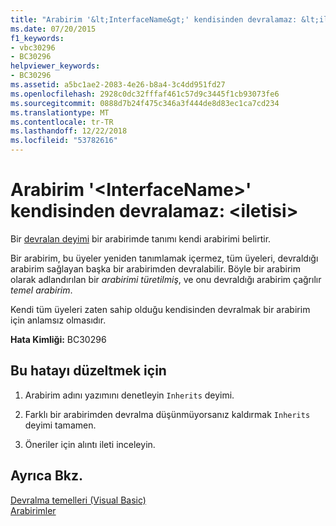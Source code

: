 ```yaml
---
title: "Arabirim '&lt;InterfaceName&gt;' kendisinden devralamaz: &lt;iletisi&gt;"
ms.date: 07/20/2015
f1_keywords:
- vbc30296
- BC30296
helpviewer_keywords:
- BC30296
ms.assetid: a5bc1ae2-2083-4e26-b8a4-3c4dd951fd27
ms.openlocfilehash: 2928c0dc32fffaf461c57d9c3445f1cb93073fe6
ms.sourcegitcommit: 0888d7b24f475c346a3f444de8d83ec1ca7cd234
ms.translationtype: MT
ms.contentlocale: tr-TR
ms.lasthandoff: 12/22/2018
ms.locfileid: "53782616"
---
```

# <a name="interface-ltinterfacenamegt-cannot-inherit-from-itself-ltmessagegt"></a>Arabirim '&lt;InterfaceName&gt;' kendisinden devralamaz: &lt;iletisi&gt;
Bir [devralan deyimi](../../visual-basic/language-reference/statements/inherits-statement.md) bir arabirimde tanımı kendi arabirimi belirtir.  
  
 Bir arabirim, bu üyeler yeniden tanımlamak içermez, tüm üyeleri, devraldığı arabirim sağlayan başka bir arabirimden devralabilir. Böyle bir arabirim olarak adlandırılan bir *arabirimi türetilmiş*, ve onu devraldığı arabirim çağrılır *temel arabirim*.  
  
 Kendi tüm üyeleri zaten sahip olduğu kendisinden devralmak bir arabirim için anlamsız olmasıdır.  
  
 **Hata Kimliği:** BC30296  
  
## <a name="to-correct-this-error"></a>Bu hatayı düzeltmek için  
  
1.  Arabirim adını yazımını denetleyin `Inherits` deyimi.  
  
2.  Farklı bir arabirimden devralma düşünmüyorsanız kaldırmak `Inherits` deyimi tamamen.  
  
3.  Öneriler için alıntı ileti inceleyin.  
  
## <a name="see-also"></a>Ayrıca Bkz.  
 [Devralma temelleri (Visual Basic)](~/docs/visual-basic/programming-guide/language-features/objects-and-classes/inheritance-basics.md)  
 [Arabirimler](../../visual-basic/programming-guide/language-features/interfaces/index.md)
